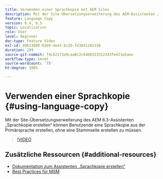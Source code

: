 ```yaml
---
title: Verwenden einer Sprachkopie mit AEM Sites
description: Mit der Site-Übersetzungserweiterung des AEM-Assistenten „Sprachkopie erstellen“ können Benutzende eine Sprachkopie aus der Primärsprache erstellen, ohne eine Stammseite erstellen zu müssen.
feature: Language Copy
version: 6.4, 6.5
topic: Localization
role: User
level: Beginner
doc-type: Feature Video
exl-id: 49613808-6369-4e43-bc26-fd3041265339
duration: 299
source-git-commit: f4c621f3a9caa8c2c64b8323312343fe421a5aee
workflow-type: tm+mt
source-wordcount: '75'
ht-degree: 100%

---
```


# Verwenden einer Sprachkopie {#using-language-copy}

Mit der Site-Übersetzungserweiterung des AEM 6.3-Assistenten „Sprachkopie erstellen“ können Benutzende eine Sprachkopie aus der Primärsprache erstellen, ohne eine Stammseite erstellen zu müssen.

>[!VIDEO](https://video.tv.adobe.com/v/17116?quality=12&learn=on)

## Zusätzliche Ressourcen {#additional-resources}

* [Dokumentation zum Assistenten „Sprachkopie erstellen“](https://helpx.adobe.com/de/experience-manager/6-5/sites/administering/using/tc-wizard.html)
* [Best Practices für MSM](https://helpx.adobe.com/de/experience-manager/6-5/sites/administering/using/msm-best-practices.html)
